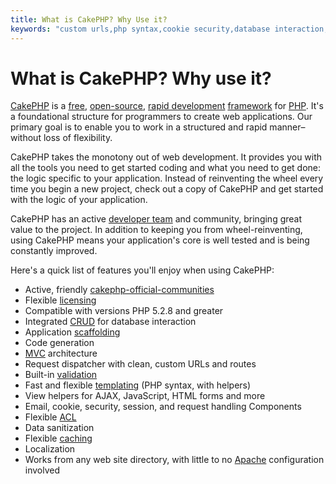 ```yaml
---
title: What is CakePHP? Why Use it?
keywords: "custom urls,php syntax,cookie security,database interaction,security session,rapid manner,developer team,free open source,javascript html,apache configuration,web site directory,html forms,code generation,development framework,monotony,rapid development,scaffolding,dispatcher,friendly community,crud"
---
```


# What is CakePHP? Why use it?

[CakePHP](https://cakephp.org/) is a
[free](https://en.wikipedia.org/wiki/MIT_License),
[open-source](https://en.wikipedia.org/wiki/Open_source),
[rapid development](https://en.wikipedia.org/wiki/Rapid_application_development)
[framework](https://en.wikipedia.org/wiki/Application_framework)
for [PHP](https://www.php.net/). It's a foundational structure for
programmers to create web applications. Our primary goal is to
enable you to work in a structured and rapid manner–without loss of
flexibility.

CakePHP takes the monotony out of web development. It provides you
with all the tools you need to get started coding and what you
need to get done: the logic specific to your application. Instead
of reinventing the wheel every time you begin a new project,
check out a copy of CakePHP and get started with the logic of
your application.

CakePHP has an active
[developer team](https://github.com/cakephp?tab=members)
and community, bringing great value to the project. In addition to
keeping you from wheel-reinventing, using CakePHP means your
application's core is well tested and is being constantly
improved.

Here's a quick list of features you'll enjoy when using CakePHP:

-  Active, friendly [cakephp-official-communities](where-to-get-help.md#cakephp-official-communities)
-  Flexible [licensing](https://en.wikipedia.org/wiki/MIT_License)
-  Compatible with versions PHP 5.2.8 and greater
-  Integrated
[CRUD](https://en.wikipedia.org/wiki/Create,_read,_update_and_delete)
   for database interaction
-  Application
[scaffolding](https://en.wikipedia.org/wiki/Scaffold_(programming))
-  Code generation
-  [MVC](https://en.wikipedia.org/wiki/Model-view-controller)
architecture
-  Request dispatcher with clean, custom URLs and routes
-  Built-in
[validation](https://en.wikipedia.org/wiki/Data_validation)
-  Fast and flexible
[templating](https://en.wikipedia.org/wiki/Web_template_system)
(PHP syntax, with helpers)
-  View helpers for AJAX, JavaScript, HTML forms and more
-  Email, cookie, security, session, and request handling
Components
-  Flexible
[ACL](https://en.wikipedia.org/wiki/Access_control_list)
-  Data sanitization
-  Flexible [caching](https://en.wikipedia.org/wiki/Web_cache)
-  Localization
-  Works from any web site directory, with little to no
[Apache](https://httpd.apache.org/) configuration involved

